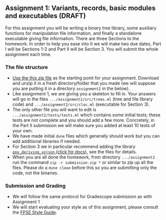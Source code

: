 Assignment 1: Variants, records, basic modules and executables (DRAFT)
----------------------------------------------------------------------

For this assignment you will be writing a binary tree library, some auxiliary functions
for manipulation file information, and finally a standalone executable giving file information.
There are three Sections to the homework.  In order to help you ease into it we will make two due dates, Part I will be Sections 1-2 and Part II will be Section 3.  You will submit the whole assignment each time.

### The file structure

* [Use the this zip file](assignment2.zip) as the starting point for your assignment.  Download and unzip it in a fresh directory/folder that you made (we will suppose you are putting it in a directory `assignment2` in the below).  
* Like assignment 1, we are giving you a skeleton to fill in.  Your answers will go in the files  `.../assignment2/src/trees.ml` (tree and file library code) and `.../assignment2/src/cloc.ml` (executable for Section 3).
* The only other file you will want to edit is `.../assignment2/tests/tests.ml` which contains some initial tests; these tests are not complete and you should add a few more.  Concretely, in the Part II submission we will make sure you added at least 10 tests of your own.
* We have made initial `dune` files which generally should work but you can add additional libraries if needed.
* For Section 3 we in particular recommend adding the library [`ppx_deriving_yojson` (click for docs)](https://github.com/ocaml-ppx/ppx_deriving_yojson), see the files for details.
* When you are all done the homework, from directory `.../assignment2` run the command `zip -r submission.zip *` or similar to zip up all the files. Please do a `dune clean` before this so you are submitting only the code, not the binaries.

### Submission and Grading
* We will follow the same protocol for Gradescope submission as with Assignment 1
* We will start evaluating your style as of this assignment, please consult the [FPSE Style Guide](style-guide.html).


